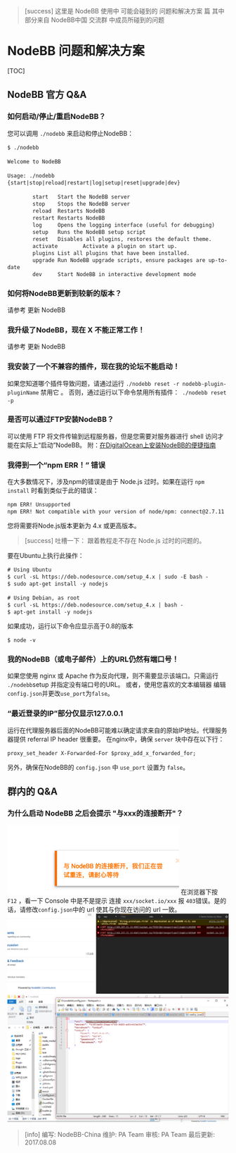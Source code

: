 >[success] 这里是 NodeBB 使用中 可能会碰到的 问题和解决方案 篇
> 其中部分来自 NodeBB中国 交流群 中成员所碰到的问题

# NodeBB 问题和解决方案 
[TOC]
## NodeBB 官方 Q&A
### 如何启动/停止/重启NodeBB？
您可以调用 `./nodebb` 来启动和停止NodeBB：
```
$ ./nodebb

Welcome to NodeBB

Usage: ./nodebb {start|stop|reload|restart|log|setup|reset|upgrade|dev}

        start   Start the NodeBB server
        stop    Stops the NodeBB server
        reload  Restarts NodeBB
        restart Restarts NodeBB
        log     Opens the logging interface (useful for debugging)
        setup   Runs the NodeBB setup script
        reset   Disables all plugins, restores the default theme.
        activate        Activate a plugin on start up.
        plugins List all plugins that have been installed.
        upgrade Run NodeBB upgrade scripts, ensure packages are up-to-date
        dev     Start NodeBB in interactive development mode
```
### 如何将NodeBB更新到较新的版本？
请参考 更新 NodeBB
### 我升级了NodeBB，现在 X 不能正常工作！
请参考 更新 NodeBB
### 我安装了一个不兼容的插件，现在我的论坛不能启动！
如果您知道哪个插件导致问题，请通过运行 `./nodebb reset -r nodebb-plugin-pluginName` 禁用它 。
否则，通过运行以下命令禁用所有插件：` ./nodebb reset -p`
### 是否可以通过FTP安装NodeBB？
可以使用 FTP 将文件传输到远程服务器，但是您需要对服务器进行 shell 访问才能在实际上“启动”NodeBB。
附：[在DigitalOcean上安装NodeBB的便捷指南](http://burnaftercompiling.com/nodebb/setting-up-a-nodebb-forum-for-dummies/)
### 我得到一个“npm ERR！” 错误
在大多数情况下，涉及npm的错误是由于 Node.js 过时。如果在运行 `npm install` 时看到类似于此的错误：
```
npm ERR! Unsupported
npm ERR! Not compatible with your version of node/npm: connect@2.7.11
```
您将需要将Node.js版本更新为 4.x 或更高版本。

>[success]  吐槽一下： 跟着教程走不存在 Node.js 过时的问题的。

要在Ubuntu上执行此操作：
```
# Using Ubuntu
$ curl -sL https://deb.nodesource.com/setup_4.x | sudo -E bash -
$ sudo apt-get install -y nodejs

# Using Debian, as root
$ curl -sL https://deb.nodesource.com/setup_4.x | bash -
$ apt-get install -y nodejs
```
如果成功，运行以下命令应显示高于0.8的版本
```
$ node -v
```
### 我的NodeBB（或电子邮件）上的URL仍然有端口号！
如果您使用 nginx 或 Apache 作为反向代理，则不需要显示该端口。只需运行 `./nodebb`setup 并指定没有端口号的URL。
或者，使用您喜欢的文本编辑器 编辑`config.json`并更改`use_port`为`false`。
### “最近登录的IP”部分仅显示127.0.0.1
运行在代理服务器后面的NodeBB可能难以确定请求来自的原始IP地址。代理服务器提供 referral IP header 很重要。
在nginx中，确保 `server` 块中存在以下行：
```nginx
proxy_set_header X-Forwarded-For $proxy_add_x_forwarded_for;
```
另外，确保在NodeBB的 `config.json` 中 `use_port` 设置为 `false`。

## 群内的 Q&A
### 为什么启动 NodeBB 之后会提示 "与xxx的连接断开"？

![](images/26.png)
在浏览器下按 `F12` ，看一下 Console 中是不是提示 连接 `xxx/socket.io/xxx` 报 `403`错误。是的话，请修改`config.json`中的 url 使其与你现在访问的 url 一致。
![](images/27.png)
![](images/28.png)

>[info] 编写: NodeBB-China
维护: PA Team
审核: PA Team
最后更新: 2017.08.08